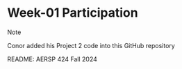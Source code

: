 # Week-01 Participation

> [!Note]
> Conor added his Project 2 code into this GitHub repository


README: AERSP 424 Fall 2024
